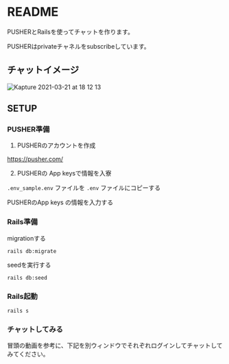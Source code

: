 # README
PUSHERとRailsを使ってチャットを作ります。

PUSHERはprivateチャネルをsubscribeしています。

## チャットイメージ
![Kapture 2021-03-21 at 18 12 13](https://user-images.githubusercontent.com/17272426/111941671-e2772d00-8b14-11eb-9a39-6646e581af69.gif)


## SETUP
### PUSHER準備
1. PUSHERのアカウントを作成

https://pusher.com/

2. PUSHERの App keysで情報を入寮

`.env_sample.env` ファイルを `.env` ファイルにコピーする

PUSHERのApp keys の情報を入力する

### Rails準備

migrationする

```
rails db:migrate
```

seedを実行する

```console
rails db:seed
```

### Rails起動

```
rails s
```

### チャットしてみる
冒頭の動画を参考に、下記を別ウィンドウでそれぞれログインしてチャットしてみてください。

